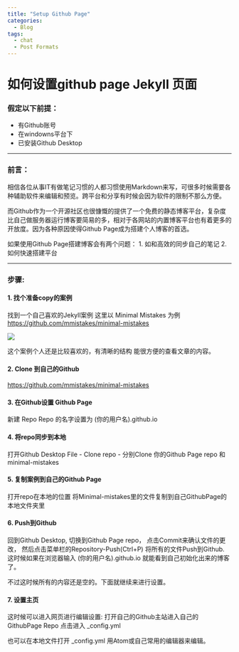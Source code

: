 ```yaml
---
title: "Setup Github Page"
categories:
  - Blog
tags:
  - chat
  - Post Formats
---
```


#  如何设置github page Jekyll 页面

### 假定以下前提：
 * 有Github账号
 * 在windowns平台下
 * 已安装Github Desktop

---

### 前言：
相信各位从事IT有做笔记习惯的人都习惯使用Markdown来写，可很多时候需要各种辅助软件来编辑和预览。跨平台和分享有时候会因为软件的限制不那么方便。

而Github作为一个开源社区也很慷慨的提供了一个免费的静态博客平台，复杂度比自己做服务器运行博客要简易的多，相对于各网站的内置博客平台也有着更多的开放度。因为各种原因使得Github Page成为搭建个人博客的首选。

如果使用Github Page搭建博客会有两个问题： 1. 如和高效的同步自己的笔记  2.如何快速搭建平台 

----


### 步骤:

#### 1. 找个准备copy的案例
找到一个自己喜欢的Jekyll案例
这里以 Minimal Mistakes 为例
https://github.com/mmistakes/minimal-mistakes

<img src="https://github.com/mmistakes/minimal-mistakes/raw/master/screenshot-layouts.png">

这个案例个人还是比较喜欢的，有清晰的结构 能很方便的查看文章的内容。

#### 2. Clone 到自己的Github
https://github.com/mmistakes/minimal-mistakes

#### 3. 在Github设置 Github Page
新建 Repo 
Repo 的名字设置为 (你的用户名).github.io

#### 4. 将repo同步到本地
打开Github Desktop
File - Clone repo - 分别Clone 你的Github Page repo 和 minimal-mistakes

#### 5. 复制案例到自己的Github Page
打开repo在本地的位置 将Minimal-mistakes里的文件复制到自己GithubPage的本地文件夹里

#### 6. Push到Github 
回到Github Desktop, 切换到Github Page repo， 点击Commit来确认文件的更改， 然后点击菜单栏的Repository-Push(Ctrl+P) 将所有的文件Push到Github.
这时候如果在浏览器输入 (你的用户名).github.io 就能看到自己初始化出来的博客了。

不过这时候所有的内容还是空的。下面就继续来进行设置。

#### 7. 设置主页
这时候可以进入网页进行编辑设置: 打开自己的Github主站进入自己的GithubPage Repo 点击进入 _config.yml

也可以在本地文件打开 _config.yml 用Atom或自己常用的编辑器来编辑。








